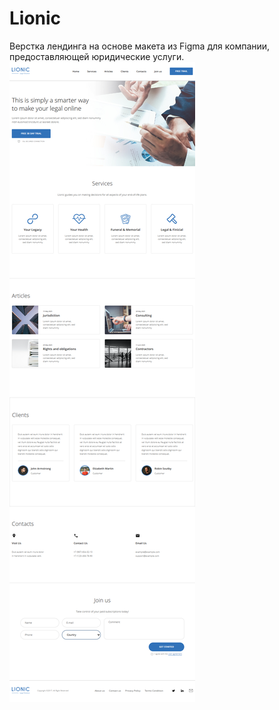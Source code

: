 # Lionic
Верстка лендинга на основе макета из Figma для компании, предоставляющей юридические услуги.
<img alt="Lionic" src="https://github.com/onehunsev/Lionic/blob/main/img/Lionic_preview_new.png">
